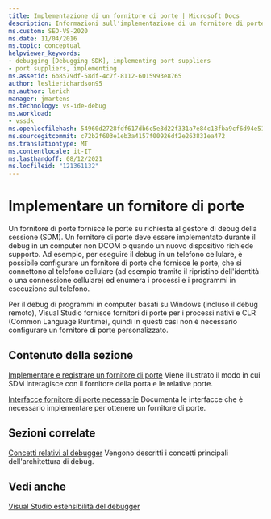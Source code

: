 ```yaml
---
title: Implementazione di un fornitore di porte | Microsoft Docs
description: Informazioni sull'implementazione di un fornitore di porte, necessaria durante il debug in un computer non DCOM o quando un nuovo dispositivo richiede supporto.
ms.custom: SEO-VS-2020
ms.date: 11/04/2016
ms.topic: conceptual
helpviewer_keywords:
- debugging [Debugging SDK], implementing port suppliers
- port suppliers, implementing
ms.assetid: 6b8579df-58df-4c7f-8112-6015993e8765
author: leslierichardson95
ms.author: lerich
manager: jmartens
ms.technology: vs-ide-debug
ms.workload:
- vssdk
ms.openlocfilehash: 54960d2728fdf617db6c5e3d22f331a7e84c18fba9cf6d94e5140dab45e2916c
ms.sourcegitcommit: c72b2f603e1eb3a4157f00926df2e263831ea472
ms.translationtype: MT
ms.contentlocale: it-IT
ms.lasthandoff: 08/12/2021
ms.locfileid: "121361132"
---
```

# <a name="implement-a-port-supplier"></a>Implementare un fornitore di porte
Un fornitore di porte fornisce le porte su richiesta al gestore di debug della sessione (SDM). Un fornitore di porte deve essere implementato durante il debug in un computer non DCOM o quando un nuovo dispositivo richiede supporto. Ad esempio, per eseguire il debug in un telefono cellulare, è possibile configurare un fornitore di porte che fornisce le porte, che si connettono al telefono cellulare (ad esempio tramite il ripristino dell'identità o una connessione cellulare) ed enumera i processi e i programmi in esecuzione sul telefono.

 Per il debug di programmi in computer basati su Windows (incluso il debug remoto), Visual Studio fornisce fornitori di porte per i processi nativi e CLR (Common Language Runtime), quindi in questi casi non è necessario configurare un fornitore di porte personalizzato.

## <a name="in-this-section"></a>Contenuto della sezione
 [Implementare e registrare un fornitore di porte](../../extensibility/debugger/implementing-and-registering-a-port-supplier.md) Viene illustrato il modo in cui SDM interagisce con il fornitore della porta e le relative porte.

 [Interfacce fornitore di porte necessarie](../../extensibility/debugger/required-port-supplier-interfaces.md) Documenta le interfacce che è necessario implementare per ottenere un fornitore di porte.

## <a name="related-sections"></a>Sezioni correlate
 [Concetti relativi al debugger](../../extensibility/debugger/debugger-concepts.md) Vengono descritti i concetti principali dell'architettura di debug.

## <a name="see-also"></a>Vedi anche
 [Visual Studio estensibilità del debugger](../../extensibility/debugger/visual-studio-debugger-extensibility.md)
